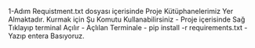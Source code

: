 1-Adım Requistment.txt dosyası içerisinde Proje Kütüphanelerimiz Yer Almaktadır.
Kurmak için Şu Komutu Kullanabilirsiniz 
        - Proje içerisinde Sağ Tıklayıp terminal Açılır
        - Açlılan Terminale 
        - pip install -r requirements.txt 
        - Yazıp entera Basıyoruz.
